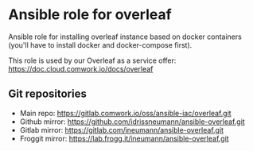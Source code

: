 # Ansible role for overleaf

Ansible role for installing overleaf instance based on docker containers (you'll have to install docker and docker-compose first).

This role is used by our Overleaf as a service offer: https://doc.cloud.comwork.io/docs/overleaf

## Git repositories

* Main repo: https://gitlab.comwork.io/oss/ansible-iac/overleaf.git
* Github mirror: https://github.com/idrissneumann/ansible-overleaf.git
* Gitlab mirror: https://gitlab.com/ineumann/ansible-overleaf.git
* Froggit mirror: https://lab.frogg.it/ineumann/ansible-overleaf.git
